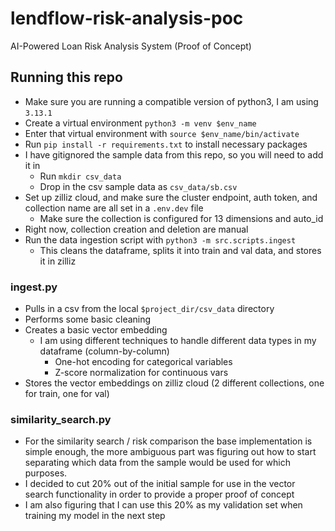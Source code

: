 # lendflow-risk-analysis-poc
AI-Powered Loan Risk Analysis System (Proof of Concept)


## Running this repo
* Make sure you are running a compatible version of python3, I am using `3.13.1`
* Create a virtual environment ``` python3 -m venv $env_name ```
* Enter that virtual environment with ``` source $env_name/bin/activate ```
* Run ``` pip install -r requirements.txt ``` to install necessary packages
* I have gitignored the sample data from this repo, so you will need to add it in
  * Run ``` mkdir csv_data ```
  * Drop in the csv sample data as ``` csv_data/sb.csv ```
* Set up zilliz cloud, and make sure the cluster endpoint, auth token, and collection name are all set in a `.env.dev` file
  * Make sure the collection is configured for 13 dimensions and auto_id
* Right now, collection creation and deletion are manual
* Run the data ingestion script with ``` python3 -m src.scripts.ingest ```
  * This cleans the dataframe, splits it into train and val data, and stores it in zilliz

### ingest.py
* Pulls in a csv from the local `$project_dir/csv_data` directory
* Performs some basic cleaning
* Creates a basic vector embedding
  * I am using different techniques to handle different data types in my dataframe (column-by-column)
    * One-hot encoding for categorical variables
    * Z-score normalization for continuous vars
* Stores the vector embeddings on zilliz cloud (2 different collections, one for train, one for val)

### similarity_search.py
* For the similarity search / risk comparison the base implementation is simple enough, the more ambiguous part was figuring out how to start separating which data from the sample would be used for which purposes.
* I decided to cut 20% out of the initial sample for use in the vector search functionality in order to provide a proper proof of concept
* I am also figuring that I can use this 20% as my validation set when training my model in the next step